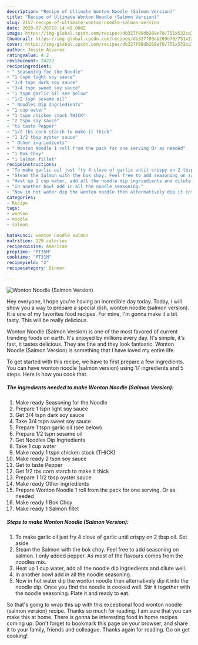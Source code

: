 ```yaml
---
description: "Recipe of Ultimate Wonton Noodle (Salmon Version)"
title: "Recipe of Ultimate Wonton Noodle (Salmon Version)"
slug: 2157-recipe-of-ultimate-wonton-noodle-salmon-version
date: 2020-07-26T18:14:40.088Z
image: https://img-global.cpcdn.com/recipes/db327f89db269e70/751x532cq70/wonton-noodle-salmon-version-recipe-main-photo.jpg
thumbnail: https://img-global.cpcdn.com/recipes/db327f89db269e70/751x532cq70/wonton-noodle-salmon-version-recipe-main-photo.jpg
cover: https://img-global.cpcdn.com/recipes/db327f89db269e70/751x532cq70/wonton-noodle-salmon-version-recipe-main-photo.jpg
author: Jessie Alvarez
ratingvalue: 4.2
reviewcount: 24222
recipeingredient:
- " Seasoning for the Noodle"
- "1 tspn light soy sauce"
- "3/4 tspn dark soy sauce"
- "3/4 tspn sweet soy sauce"
- "1 tspn garlic oil see below"
- "1/2 tspn sesame oil"
- " Noodles Dip Ingriedients"
- "1 cup water"
- "1 tspn chicken stock THICK"
- "2 tspn soy sauce"
- "to taste Pepper"
- "1/2 tbs corn starch to make it thick"
- "1 1/2 tbsp oyster sauce"
- " Other ingriedients"
- " Wonton Noodle 1 roll from the pack for one serving Or as needed"
- "1 Bok Choy"
- "1 Salmon fillet"
recipeinstructions:
- "To make garlic oil just fry 4 clove of garlic until crispy on 2 tbsp oil. Set aside"
- "Steam the Salmon with the bok choy. Feel free to add seasoning on salmon. I only added pepper. As most of the flavours comes from the noodles mix."
- "Heat up 1 cup water, add all the noodle dip ingriedients and dilute well."
- "In another bowl add in all the noodle seasoning."
- "Now in hot water dip the wonton noodle then alternatively dip it into the noodle dip. Once you find the noodle is cooked well. Stir it together with the noodle seasoning. Plate it and ready to eat."
categories:
- Recipe
tags:
- wonton
- noodle
- salmon

katakunci: wonton noodle salmon 
nutrition: 129 calories
recipecuisine: American
preptime: "PT35M"
cooktime: "PT31M"
recipeyield: "2"
recipecategory: Dinner

---
```



![Wonton Noodle (Salmon Version)](https://img-global.cpcdn.com/recipes/db327f89db269e70/751x532cq70/wonton-noodle-salmon-version-recipe-main-photo.jpg)

Hey everyone, I hope you're having an incredible day today. Today, I will show you a way to prepare a special dish, wonton noodle (salmon version). It is one of my favorites food recipes. For mine, I'm gonna make it a bit tasty. This will be really delicious.

Wonton Noodle (Salmon Version) is one of the most favored of current trending foods on earth. It's enjoyed by millions every day. It's simple, it's fast, it tastes delicious. They are fine and they look fantastic. Wonton Noodle (Salmon Version) is something that I have loved my entire life.




To get started with this recipe, we have to first prepare a few ingredients. You can have wonton noodle (salmon version) using 17 ingredients and 5 steps. Here is how you cook that.

<!--inarticleads1-->

##### The ingredients needed to make Wonton Noodle (Salmon Version):

1. Make ready  Seasoning for the Noodle
1. Prepare 1 tspn light soy sauce
1. Get 3/4 tspn dark soy sauce
1. Take 3/4 tspn sweet soy sauce
1. Prepare 1 tspn garlic oil (see below)
1. Prepare 1/2 tspn sesame oil
1. Get  Noodles Dip Ingriedients
1. Take 1 cup water
1. Make ready 1 tspn chicken stock (THICK)
1. Make ready 2 tspn soy sauce
1. Get to taste Pepper
1. Get 1/2 tbs corn starch to make it thick
1. Prepare 1 1/2 tbsp oyster sauce
1. Make ready  Other ingriedients
1. Prepare  Wonton Noodle 1 roll from the pack for one serving. Or as needed
1. Make ready 1 Bok Choy
1. Make ready 1 Salmon fillet




<!--inarticleads2-->

##### Steps to make Wonton Noodle (Salmon Version):

1. To make garlic oil just fry 4 clove of garlic until crispy on 2 tbsp oil. Set aside
1. Steam the Salmon with the bok choy. Feel free to add seasoning on salmon. I only added pepper. As most of the flavours comes from the noodles mix.
1. Heat up 1 cup water, add all the noodle dip ingriedients and dilute well.
1. In another bowl add in all the noodle seasoning.
1. Now in hot water dip the wonton noodle then alternatively dip it into the noodle dip. Once you find the noodle is cooked well. Stir it together with the noodle seasoning. Plate it and ready to eat.




So that's going to wrap this up with this exceptional food wonton noodle (salmon version) recipe. Thanks so much for reading. I am sure that you can make this at home. There is gonna be interesting food in home recipes coming up. Don't forget to bookmark this page on your browser, and share it to your family, friends and colleague. Thanks again for reading. Go on get cooking!
